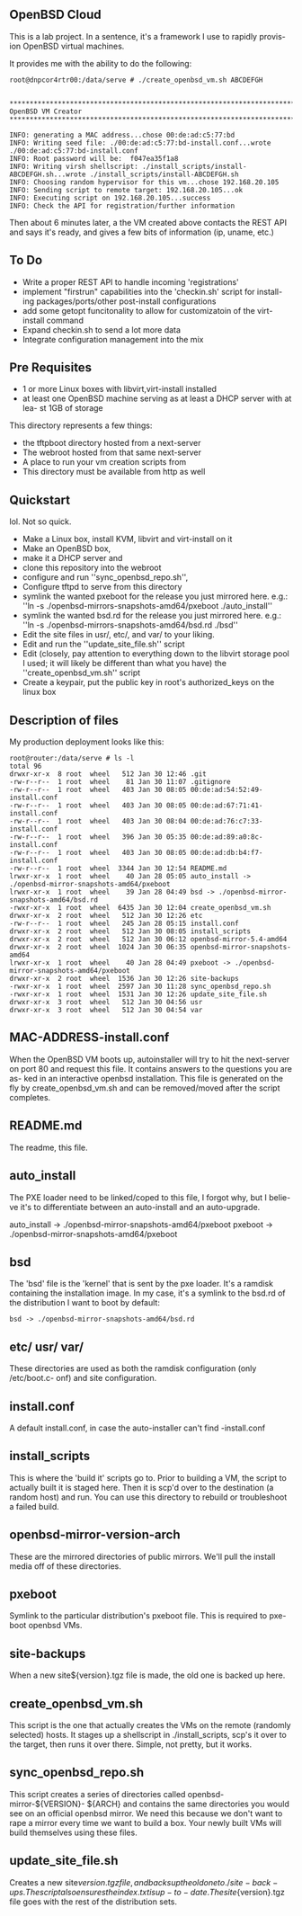 OpenBSD Cloud
-------------

This is a lab project. In a sentence, it's a framework I use to rapidly provis-
ion OpenBSD virtual machines. 

It provides me with the ability to do the following:

    root@dnpcor4rtr00:/data/serve # ./create_openbsd_vm.sh ABCDEFGH
    
    
    ********************************************************************************
    OpenBSD VM Creator
    ********************************************************************************
    
    INFO: generating a MAC address...chose 00:de:ad:c5:77:bd
    INFO: Writing seed file: ./00:de:ad:c5:77:bd-install.conf...wrote ./00:de:ad:c5:77:bd-install.conf
    INFO: Root password will be:  f047ea35f1a8
    INFO: Writing virsh shellscript: ./install_scripts/install-ABCDEFGH.sh...wrote ./install_scripts/install-ABCDEFGH.sh
    INFO: Choosing random hypervisor for this vm...chose 192.168.20.105
    INFO: Sending script to remote target: 192.168.20.105...ok
    INFO: Executing script on 192.168.20.105...success
    INFO: Check the API for registration/further information

Then about 6 minutes later, a the VM created above contacts the REST API and 
says it's ready, and gives a few bits of information (ip, uname, etc.)

To Do
-----

  - Write a proper REST API to handle incoming 'registrations' 
  - implement "firstrun" capabilities into the 'checkin.sh' script for install-
    ing packages/ports/other post-install configurations
  - add some getopt funcitonality to allow for customizatoin of the virt-install
    command
  - Expand checkin.sh to send a lot more data
  - Integrate configuration management into the mix

Pre Requisites
--------------

  * 1 or more Linux boxes with libvirt,virt-install installed
  * at least one OpenBSD machine serving as at least a DHCP server with at lea-
    st 1GB of storage

This directory represents a few things:

  * the tftpboot directory hosted from a next-server
  * The webroot hosted from that same next-server
  * A place to run your vm creation scripts from
  * This directory must be available from http as well

Quickstart
----------

lol. Not so quick.

  - Make a Linux box, install KVM, libvirt and virt-install on it
  - Make an OpenBSD box, 
   - make it a DHCP server and 
   - clone this repository into the webroot
   - configure and run ''sync_openbsd_repo.sh'', 
   - Configure tftpd to serve from this directory
   - symlink the wanted pxeboot for the release you just mirrored here. e.g.:
     ''ln -s ./openbsd-mirrors-snapshots-amd64/pxeboot ./auto_install''
   - symlink the wanted bsd.rd for the release you just mirrored here. e.g.:
     ''ln -s ./openbsd-mirrors-snapshots-amd64/bsd.rd ./bsd''
   - Edit the site files in usr/, etc/, and var/ to your liking.
   - Edit and run the ''update_site_file.sh'' script
   - Edit (closely, pay attention to everything down to the libvirt storage pool
     I used; it will likely be different than what you have) the ''create_openbsd_vm.sh'' script
   - Create a keypair, put the public key in root's authorized_keys on the linux box



Description of files
--------------------

My production deployment looks like this:

    root@router:/data/serve # ls -l
    total 96
    drwxr-xr-x  8 root  wheel   512 Jan 30 12:46 .git
    -rw-r--r--  1 root  wheel    81 Jan 30 11:07 .gitignore
    -rw-r--r--  1 root  wheel   403 Jan 30 08:05 00:de:ad:54:52:49-install.conf
    -rw-r--r--  1 root  wheel   403 Jan 30 08:05 00:de:ad:67:71:41-install.conf
    -rw-r--r--  1 root  wheel   403 Jan 30 08:04 00:de:ad:76:c7:33-install.conf
    -rw-r--r--  1 root  wheel   396 Jan 30 05:35 00:de:ad:89:a0:8c-install.conf
    -rw-r--r--  1 root  wheel   403 Jan 30 08:05 00:de:ad:db:b4:f7-install.conf
    -rw-r--r--  1 root  wheel  3344 Jan 30 12:54 README.md
    lrwxr-xr-x  1 root  wheel    40 Jan 28 05:05 auto_install -> ./openbsd-mirror-snapshots-amd64/pxeboot
    lrwxr-xr-x  1 root  wheel    39 Jan 28 04:49 bsd -> ./openbsd-mirror-snapshots-amd64/bsd.rd
    -rwxr-xr-x  1 root  wheel  6435 Jan 30 12:04 create_openbsd_vm.sh
    drwxr-xr-x  2 root  wheel   512 Jan 30 12:26 etc
    -rw-r--r--  1 root  wheel   245 Jan 28 05:15 install.conf
    drwxr-xr-x  2 root  wheel   512 Jan 30 08:05 install_scripts
    drwxr-xr-x  2 root  wheel   512 Jan 30 06:12 openbsd-mirror-5.4-amd64
    drwxr-xr-x  2 root  wheel  1024 Jan 30 06:35 openbsd-mirror-snapshots-amd64
    lrwxr-xr-x  1 root  wheel    40 Jan 28 04:49 pxeboot -> ./openbsd-mirror-snapshots-amd64/pxeboot
    drwxr-xr-x  2 root  wheel  1536 Jan 30 12:26 site-backups
    -rwxr-xr-x  1 root  wheel  2597 Jan 30 11:28 sync_openbsd_repo.sh
    -rwxr-xr-x  1 root  wheel  1531 Jan 30 12:26 update_site_file.sh
    drwxr-xr-x  3 root  wheel   512 Jan 30 04:56 usr
    drwxr-xr-x  3 root  wheel   512 Jan 30 04:54 var


MAC-ADDRESS-install.conf
------------------------------
When the OpenBSD VM boots up, autoinstaller will try to hit the next-server on 
port 80 and request this file. It contains answers to the questions you are as-
ked in an interactive openbsd installation. This file is generated on  the fly
by create_openbsd_vm.sh and can be removed/moved after the script completes.


README.md
---------
The readme, this file.

auto_install
------------
The PXE loader need to be linked/coped to this file, I forgot why, but I belie-
ve it's to differentiate between an auto-install and an auto-upgrade.


auto_install -> ./openbsd-mirror-snapshots-amd64/pxeboot
pxeboot -> ./openbsd-mirror-snapshots-amd64/pxeboot

bsd
---
The 'bsd' file is the 'kernel' that is sent by the pxe loader. It's a ramdisk 
containing the installation image. In my case, it's a symlink to the bsd.rd of 
the distribution I want to boot by default:

    bsd -> ./openbsd-mirror-snapshots-amd64/bsd.rd

etc/ usr/ var/
--------------
These directories are used as both the ramdisk configuration (only /etc/boot.c-
onf) and site configuration.

install.conf
------------
A default install.conf, in case the auto-installer can't find <mac>-install.conf

install_scripts
---------------
This is where the 'build it' scripts go to. Prior to building a VM, the script 
to actually built it is staged here. Then it is scp'd over to the destination 
(a random host) and run. You can use this directory to rebuild or troubleshoot 
a failed build.

openbsd-mirror-version-arch
----------------
These are the mirrored directories of public mirrors. We'll pull the install 
media off of these directories.

pxeboot
-------
Symlink to the particular distribution's pxeboot file. This is required to pxe-
boot openbsd VMs.

site-backups
------------
When a new site${version}.tgz file is made, the old one is backed up here.

create_openbsd_vm.sh
--------------------
This script is the one that actually creates the VMs on the remote (randomly 
selected) hosts. It stages up a shellscript in ./install_scripts, scp's it over
to the target, then runs it over there. Simple, not pretty, but it works. 

sync_openbsd_repo.sh
--------------------
This script creates a series of directories called openbsd-mirror-${VERSION}-
${ARCH} and contains the same directories you would see on an official openbsd 
mirror. We need this because we don't want to rape a mirror every time we want 
to build a box. Your newly built VMs will build themselves using these files.


update_site_file.sh
-------------------
Creates a new site${version}.tgz file, and backs up the old one to ./site-back-
ups. The script also ensures the index.txt is up-to-date. The site${version}.tgz 
file goes with the rest of the distribution sets.
